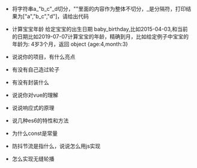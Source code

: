 - 将字符串a_"b_c"_d切分，""里面的内容作为整体不切分，_是分隔符，打印结果为["a","b_c","d"]，请给出代码

- 计算宝宝年龄
给定宝宝的出生日期 baby_birthday,比如2015-04-03,和当前的日期比如2019-07-07计算宝宝的年龄，精确到月，比如给定例子中宝宝的年龄为: 4岁3个月，返回 object
{age:4,month:3}

- 说说你的项目，有什么亮点
- 有没有自己造过轮子
- 有没有封装什么
- 说说你对vue的理解
- 说说响应式的原理
- 说几种es6的特性和方法
- 为什么const是常量
- 防抖节流是指什么，说说怎么用js实现
- 怎么实现无缝轮播